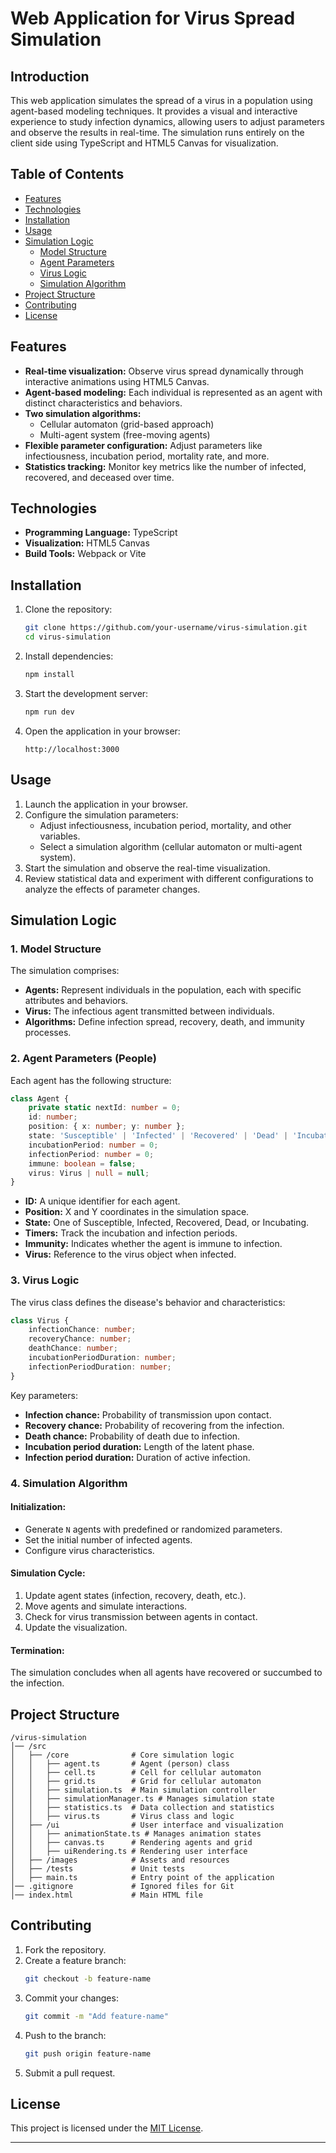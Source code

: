 
# Web Application for Virus Spread Simulation

## Introduction
This web application simulates the spread of a virus in a population using agent-based modeling techniques. It provides a visual and interactive experience to study infection dynamics, allowing users to adjust parameters and observe the results in real-time. The simulation runs entirely on the client side using TypeScript and HTML5 Canvas for visualization.

## Table of Contents
- [Features](#features)
- [Technologies](#technologies)
- [Installation](#installation)
- [Usage](#usage)
- [Simulation Logic](#simulation-logic)
  - [Model Structure](#1-model-structure)
  - [Agent Parameters](#2-agent-parameters-people)
  - [Virus Logic](#3-virus-logic)
  - [Simulation Algorithm](#4-simulation-algorithm)
- [Project Structure](#project-structure)
- [Contributing](#contributing)
- [License](#license)

## Features
- **Real-time visualization:** Observe virus spread dynamically through interactive animations using HTML5 Canvas.
- **Agent-based modeling:** Each individual is represented as an agent with distinct characteristics and behaviors.
- **Two simulation algorithms:**
  - Cellular automaton (grid-based approach)
  - Multi-agent system (free-moving agents)
- **Flexible parameter configuration:** Adjust parameters like infectiousness, incubation period, mortality rate, and more.
- **Statistics tracking:** Monitor key metrics like the number of infected, recovered, and deceased over time.

## Technologies
- **Programming Language:** TypeScript
- **Visualization:** HTML5 Canvas
- **Build Tools:** Webpack or Vite

## Installation
1. Clone the repository:
   ```bash
   git clone https://github.com/your-username/virus-simulation.git
   cd virus-simulation
   ```
2. Install dependencies:
   ```bash
   npm install
   ```
3. Start the development server:
   ```bash
   npm run dev
   ```
4. Open the application in your browser:
   ```
   http://localhost:3000
   ```

## Usage
1. Launch the application in your browser.
2. Configure the simulation parameters:
   - Adjust infectiousness, incubation period, mortality, and other variables.
   - Select a simulation algorithm (cellular automaton or multi-agent system).
3. Start the simulation and observe the real-time visualization.
4. Review statistical data and experiment with different configurations to analyze the effects of parameter changes.

## Simulation Logic

### 1. Model Structure
The simulation comprises:
- **Agents:** Represent individuals in the population, each with specific attributes and behaviors.
- **Virus:** The infectious agent transmitted between individuals.
- **Algorithms:** Define infection spread, recovery, death, and immunity processes.

### 2. Agent Parameters (People)
Each agent has the following structure:

```typescript
class Agent {
    private static nextId: number = 0;
    id: number;
    position: { x: number; y: number };
    state: 'Susceptible' | 'Infected' | 'Recovered' | 'Dead' | 'Incubating' = 'Susceptible';
    incubationPeriod: number = 0;
    infectionPeriod: number = 0;
    immune: boolean = false;
    virus: Virus | null = null;
}
```

- **ID:** A unique identifier for each agent.
- **Position:** X and Y coordinates in the simulation space.
- **State:** One of Susceptible, Infected, Recovered, Dead, or Incubating.
- **Timers:** Track the incubation and infection periods.
- **Immunity:** Indicates whether the agent is immune to infection.
- **Virus:** Reference to the virus object when infected.

### 3. Virus Logic
The virus class defines the disease's behavior and characteristics:

```typescript
class Virus {
    infectionChance: number;
    recoveryChance: number;
    deathChance: number;
    incubationPeriodDuration: number;
    infectionPeriodDuration: number;
}
```

Key parameters:
- **Infection chance:** Probability of transmission upon contact.
- **Recovery chance:** Probability of recovering from the infection.
- **Death chance:** Probability of death due to infection.
- **Incubation period duration:** Length of the latent phase.
- **Infection period duration:** Duration of active infection.

### 4. Simulation Algorithm
#### Initialization:
- Generate `N` agents with predefined or randomized parameters.
- Set the initial number of infected agents.
- Configure virus characteristics.

#### Simulation Cycle:
1. Update agent states (infection, recovery, death, etc.).
2. Move agents and simulate interactions.
3. Check for virus transmission between agents in contact.
4. Update the visualization.

#### Termination:
The simulation concludes when all agents have recovered or succumbed to the infection.

## Project Structure
```
/virus-simulation
│── /src
│   ├── /core              # Core simulation logic
│   │   ├── agent.ts       # Agent (person) class
│   │   ├── cell.ts        # Cell for cellular automaton
│   │   ├── grid.ts        # Grid for cellular automaton
│   │   ├── simulation.ts  # Main simulation controller
│   │   ├── simulationManager.ts # Manages simulation state
│   │   ├── statistics.ts  # Data collection and statistics
│   │   ├── virus.ts       # Virus class and logic
│   ├── /ui                # User interface and visualization
│   │   ├── animationState.ts # Manages animation states
│   │   ├── canvas.ts      # Rendering agents and grid
│   │   ├── uiRendering.ts # Rendering user interface
│   ├── /images            # Assets and resources
│   ├── /tests             # Unit tests
│   ├── main.ts            # Entry point of the application
│── .gitignore             # Ignored files for Git
│── index.html             # Main HTML file
```

## Contributing
1. Fork the repository.
2. Create a feature branch:
   ```bash
   git checkout -b feature-name
   ```
3. Commit your changes:
   ```bash
   git commit -m "Add feature-name"
   ```
4. Push to the branch:
   ```bash
   git push origin feature-name
   ```
5. Submit a pull request.

## License
This project is licensed under the [MIT License](LICENSE).

---
